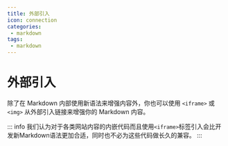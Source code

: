 ```yaml
---
title: 外部引入
icon: connection
categories: 
 - markdown
tags:
 - markdown
---
```

# 外部引入

除了在 Markdown 内部使用新语法来增强内容外，你也可以使用 `<iframe>` 或 `<img>` 从外部引入链接来增强你的 Markdown 内容。

<!-- more -->

::: info
我们认为对于各类网站内容的内嵌代码而且使用`<iframe>`标签引入会比开发新Markdown语法更加合适，同时也不必为这些代码做长久的兼容。
:::
